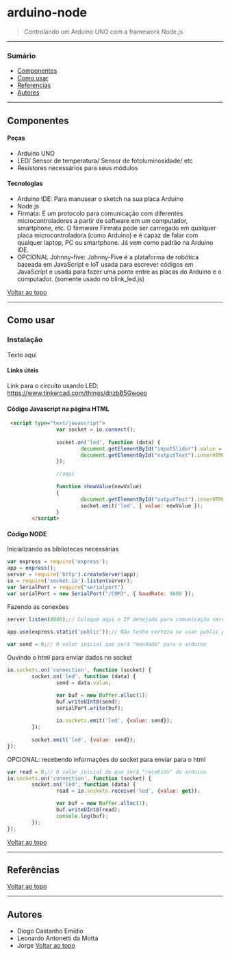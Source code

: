 # arduino-node
> Controlando um Arduino UNO com a framework Node.js

---

### Sumário

- [Componentes](#componentes)
- [Como usar](#como-usar)
- [Referencias](#referencias)
- [Autores](#autores)

---

## Componentes

#### Peças

- Arduino UNO
- LED/ Sensor de temperatura/ Sensor de fotoluminosidade/ etc
- Resistores necessários para seus módulos

#### Tecnologias

- Arduino IDE: Para manusear o sketch na sua placa Arduino
- Node.js
- Firmata: É um protocolo para comunicação com diferentes microcontroladores a partir de software em um computador, smartphone, etc. O firmware Firmata pode ser carregado em qualquer placa microcontroladora (como Arduino) e é capaz de falar com qualquer laptop, PC ou smartphone. Já vem como padrão na Arduino IDE.
- OPCIONAL Johnny-five: Johnny-Five é a plataforma de robótica baseada em JavaScript e IoT usada para escrever códigos em JavaScript e usada para fazer uma ponte entre as placas do Arduino e o computador. (somente usado no blink_led.js)

[Voltar ao topo](#arduino-node)

---

## Como usar

### Instalação

Texto aqui

#### Links úteis

Link para o circuito usando LED: https://www.tinkercad.com/things/dnzbB5Gwoep 

#### Código Javascript na página HTML

```html
 <script type="text/javascript">
                var socket = io.connect();
               
                socket.on('led', function (data) {
                        document.getElementById("inputSlider").value = data.value;
                        document.getElementById("outputText").innerHTML = data.value;
                });

                //aqui
               
                function showValue(newValue)
                {
                        document.getElementById("outputText").innerHTML=newValue;
                        socket.emit('led', { value: newValue });
                }
        </script>
```

#### Código NODE

Inicializando as bibliotecas necessárias

```javascript
var express = require('express');
app = express();
server = require('http').createServer(app);
io = require('socket.io').listen(server);
var SerialPort = require("serialport")
var serialPort = new SerialPort("/COM3", { baudRate: 9600 });
```

Fazendo as conexões

```javascript
server.listen(8080);// Coloque aqui o IP desejado para comunicação servidor/arduino/usuario

app.use(express.static('public'));// Não tenho certeza se usar public pode causar um risco de segurança, a biblioteca express não tinha documentação boa sobre isso       
 
var send = 0;// O valor inicial que será "mandado" para o arduino
```

Ouvindo o html para enviar dados no socket

```javascript
io.sockets.on('connection', function (socket) {
        socket.on('led', function (data) {
                send = data.value;

                var buf = new Buffer.alloc(1);
                buf.writeUInt8(send);
                serialPort.write(buf);
               
                io.sockets.emit('led', {value: send});   
        });
       
        socket.emit('led', {value: send});
});
```

OPCIONAL: recebendo informações do socket para enviar para o html

```javascript
var read = 0;// O valor inicial do que será "recebido" do arduino
io.sockets.on('connection', function (socket) {
        socket.on('led', function (data) {
                read = io.sockets.receive('led', {value: get});

                var buf = new Buffer.alloc(1);
                buf.writeUInt8(read);
                console.log(buf);  
        });
});
```

[Voltar ao topo](#arduino-node)

---

## Referências
[Voltar ao topo](#arduino-node)

---

## Autores

- Diogo Castanho Emídio
- Leonardo Antonetti da Motta
- Jorge
[Voltar ao topo](#arduino-node)
